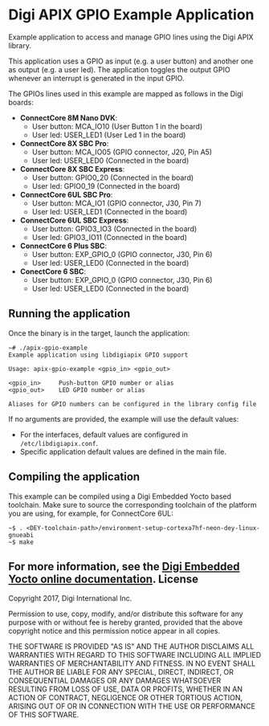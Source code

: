 Digi APIX GPIO Example Application
==================================

Example application to access and manage GPIO lines using the Digi APIX library.

This application uses a GPIO as input (e.g. a user button) and another
one as output (e.g. a user led). The application toggles the output GPIO
whenever an interrupt is generated in the input GPIO.

The GPIOs lines used in this example are mapped as follows in the Digi boards:

 - **ConnectCore 8M Nano DVK**:
   - User button: MCA_IO10 (User Button 1 in the board)
   - User led: USER_LED1 (User Led 1 in the board)
 - **ConnectCore 8X SBC Pro**:
   - User button: MCA_IO05 (GPIO connector, J20, Pin A5)
   - User led: USER_LED0 (Connected in the board)
 - **ConnectCore 8X SBC Express**:
    - User button: GPIO0_20 (Connected in the board)
    - User led: GPIO0_19 (Connected in the board)
 - **ConnectCore 6UL SBC Pro**:
   - User button: MCA_IO1 (GPIO connector, J30, Pin 7)
   - User led: USER_LED1 (Connected in the board)
 - **ConnectCore 6UL SBC Express**:
   - User button: GPIO3_IO3 (Connected in the board)
   - User led: GPIO3_IO11 (Connected in the board)
 - **ConnectCore 6 Plus SBC**:
    - User button: EXP_GPIO_0 (GPIO connector, J30, Pin 6)
    - User led: USER_LED0 (Connected in the board)
 - **ConectCore 6 SBC**:
    - User button: EXP_GPIO_0 (GPIO connector, J30, Pin 6)
    - User led: USER_LED0 (Connected in the board)

Running the application
-----------------------
Once the binary is in the target, launch the application:

```
~# ./apix-gpio-example
Example application using libdigiapix GPIO support

Usage: apix-gpio-example <gpio_in> <gpio_out>

<gpio_in>     Push-button GPIO number or alias
<gpio_out>    LED GPIO number or alias

Aliases for GPIO numbers can be configured in the library config file
```

If no arguments are provided, the example will use the default values:
 - For the interfaces, default values are configured in `/etc/libdigiapix.conf`.
 - Specific application default values are defined in the main file.

Compiling the application
-------------------------
This example can be compiled using a Digi Embedded Yocto based toolchain. Make
sure to source the corresponding toolchain of the platform you are using,
for example, for ConnectCore 6UL:

```
~$ . <DEY-toolchain-path>/environment-setup-cortexa7hf-neon-dey-linux-gnueabi
~$ make
```

For more information, see the [Digi Embedded Yocto online documentation](https://github.com/digi-embedded/meta-digi).
License
-------
Copyright 2017, Digi International Inc.

Permission to use, copy, modify, and/or distribute this software for any purpose
with or without fee is hereby granted, provided that the above copyright notice
and this permission notice appear in all copies.

THE SOFTWARE IS PROVIDED "AS IS" AND THE AUTHOR DISCLAIMS ALL WARRANTIES WITH
REGARD TO THIS SOFTWARE INCLUDING ALL IMPLIED WARRANTIES OF MERCHANTABILITY AND
FITNESS. IN NO EVENT SHALL THE AUTHOR BE LIABLE FOR ANY SPECIAL, DIRECT,
INDIRECT, OR CONSEQUENTIAL DAMAGES OR ANY DAMAGES WHATSOEVER RESULTING FROM LOSS
OF USE, DATA OR PROFITS, WHETHER IN AN ACTION OF CONTRACT, NEGLIGENCE OR OTHER
TORTIOUS ACTION, ARISING OUT OF OR IN CONNECTION WITH THE USE OR PERFORMANCE OF
THIS SOFTWARE.
